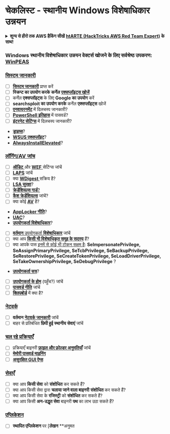# चेकलिस्ट - स्थानीय Windows विशेषाधिकार उन्नयन

<details>

<summary><strong>शून्य से हीरो तक AWS हैकिंग सीखें</strong> <a href="https://training.hacktricks.xyz/courses/arte"><strong>htARTE (HackTricks AWS Red Team Expert)</strong></a><strong> के साथ!</strong></summary>

HackTricks का समर्थन करने के अन्य तरीके:

* यदि आप अपनी **कंपनी का विज्ञापन HackTricks में देखना चाहते हैं** या **HackTricks को PDF में डाउनलोड करना चाहते हैं** तो [**सदस्यता योजनाएं**](https://github.com/sponsors/carlospolop) देखें!
* [**आधिकारिक PEASS & HackTricks स्वैग**](https://peass.creator-spring.com) प्राप्त करें
* [**The PEASS Family**](https://opensea.io/collection/the-peass-family) की खोज करें, हमारा विशेष [**NFTs**](https://opensea.io/collection/the-peass-family) संग्रह
* **शामिल हों** 💬 [**डिस्कॉर्ड समूह**](https://discord.gg/hRep4RUj7f) या [**टेलीग्राम समूह**](https://t.me/peass) या हमें **ट्विटर** 🐦 [**@carlospolopm**](https://twitter.com/hacktricks_live)** पर **फॉलो** करें।
* **हैकिंग ट्रिक्स साझा करें** द्वारा PRs सबमिट करके [**HackTricks**](https://github.com/carlospolop/hacktricks) और [**HackTricks Cloud**](https://github.com/carlospolop/hacktricks-cloud) github repos.

</details>

### **Windows स्थानीय विशेषाधिकार उन्नयन वेक्टर्स खोजने के लिए सर्वश्रेष्ठ उपकरण:** [**WinPEAS**](https://github.com/carlospolop/privilege-escalation-awesome-scripts-suite/tree/master/winPEAS)

### [सिस्टम जानकारी](windows-local-privilege-escalation/#system-info)

* [ ] [**सिस्टम जानकारी**](windows-local-privilege-escalation/#system-info) प्राप्त करें
* [ ] **स्क्रिप्ट का उपयोग करके** **कर्नेल** [**एक्सप्लॉइट्स खोजें**](windows-local-privilege-escalation/#version-exploits)
* [ ] कर्नेल **एक्सप्लॉइट्स** के लिए **Google का उपयोग** करें
* [ ] **searchsploit का उपयोग करके** कर्नेल **एक्सप्लॉइट्स** खोजें
* [ ] [**एनवायरनमेंट**](windows-local-privilege-escalation/#environment) में दिलचस्प जानकारी?
* [ ] [**PowerShell इतिहास**](windows-local-privilege-escalation/#powershell-history) में पासवर्ड?
* [ ] [**इंटरनेट सेटिंग्स**](windows-local-privilege-escalation/#internet-settings) में दिलचस्प जानकारी?
* [**ड्राइव्स**](windows-local-privilege-escalation/#drives)?
* [**WSUS एक्सप्लॉइट**](windows-local-privilege-escalation/#wsus)?
* [**AlwaysInstallElevated**](windows-local-privilege-escalation/#alwaysinstallelevated)?

### [लॉगिंग/AV जांच](windows-local-privilege-escalation/#enumeration)

* [ ] [**ऑडिट** ](windows-local-privilege-escalation/#audit-settings)और [**WEF** ](windows-local-privilege-escalation/#wef)सेटिंग्स जांचें
* [ ] [**LAPS**](windows-local-privilege-escalation/#laps) जांचें
* [ ] क्या [**WDigest** ](windows-local-privilege-escalation/#wdigest) सक्रिय है?
* [ ] [**LSA सुरक्षा**](windows-local-privilege-escalation/#lsa-protection)?
* [ ] [**क्रेडेंशियल्स गार्ड**](windows-local-privilege-escalation/#credentials-guard)[?](windows-local-privilege-escalation/#cached-credentials)
* [ ] [**कैश क्रेडेंशियल्स**](windows-local-privilege-escalation/#cached-credentials) जांचें?
* [ ] क्या कोई [**AV**](windows-av-bypass) है?
* [**AppLocker नीति**](authentication-credentials-uac-and-efs#applocker-policy)?
* [**UAC**](authentication-credentials-uac-and-efs/uac-user-account-control)?
* [**उपयोगकर्ता विशेषाधिकार**](windows-local-privilege-escalation/#users-and-groups)?
* [ ] [**वर्तमान** उपयोगकर्ता **विशेषाधिकार**](windows-local-privilege-escalation/#users-and-groups) जांचें
* [ ] क्या आप [**किसी भी विशेषाधिकृत समूह के सदस्य**](windows-local-privilege-escalation/#privileged-groups) हैं?
* [ ] क्या आपके पास [इनमें से कोई भी टोकन सक्षम है](windows-local-privilege-escalation/#token-manipulation): **SeImpersonatePrivilege, SeAssignPrimaryPrivilege, SeTcbPrivilege, SeBackupPrivilege, SeRestorePrivilege, SeCreateTokenPrivilege, SeLoadDriverPrivilege, SeTakeOwnershipPrivilege, SeDebugPrivilege** ?
* [**उपयोगकर्ता सत्र**](windows-local-privilege-escalation/#logged-users-sessions)?
* [ ] [**उपयोगकर्ता के होम**](windows-local-privilege-escalation/#home-folders) (पहुँच?) जांचें
* [ ] [**पासवर्ड नीति**](windows-local-privilege-escalation/#password-policy) जांचें
* [ ] [**क्लिपबोर्ड**](windows-local-privilege-escalation/#get-the-content-of-the-clipboard) में क्या है?

### [नेटवर्क](windows-local-privilege-escalation/#network)

* [ ] **वर्तमान** [**नेटवर्क** **जानकारी**](windows-local-privilege-escalation/#network) जांचें
* [ ] बाहर से प्रतिबंधित **छिपी हुई स्थानीय सेवाएं** जांचें

### [चल रहे प्रक्रियाएँ](windows-local-privilege-escalation/#running-processes)

* [ ] प्रक्रियाएँ बाइनरी [**फ़ाइल और फ़ोल्डर अनुमतियाँ**](windows-local-privilege-escalation/#file-and-folder-permissions) जांचें
* [ ] [**मेमोरी पासवर्ड माइनिंग**](windows-local-privilege-escalation/#memory-password-mining)
* [ ] [**असुरक्षित GUI ऐप्स**](windows-local-privilege-escalation/#insecure-gui-apps)

### [सेवाएँ](windows-local-privilege-escalation/#services)

* [ ] क्या आप **किसी सेवा** को **संशोधित** कर सकते हैं?
* [ ] क्या आप किसी सेवा द्वारा **चलाया जाने वाला बाइनरी** **संशोधित** कर सकते हैं?
* [ ] क्या आप किसी सेवा के **रजिस्ट्री** को **संशोधित** कर सकते हैं?
* [ ] क्या आप किसी **अन-उद्धृत सेवा** बाइनरी **पथ** का लाभ उठा सकते हैं?

### [**एप्लिकेशन**](windows-local-privilege-escalation/#applications)

* [ ] **स्थापित एप्लिकेशन** पर [**लेखन** **अनुमत
